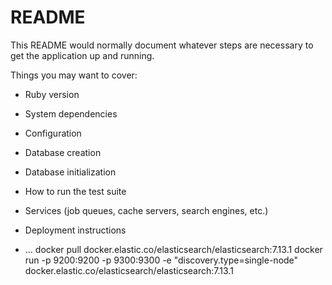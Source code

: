 # README

This README would normally document whatever steps are necessary to get the
application up and running.

Things you may want to cover:

* Ruby version

* System dependencies

* Configuration

* Database creation

* Database initialization

* How to run the test suite

* Services (job queues, cache servers, search engines, etc.)

* Deployment instructions

* ...
docker pull docker.elastic.co/elasticsearch/elasticsearch:7.13.1
docker run -p 9200:9200 -p 9300:9300 -e "discovery.type=single-node" docker.elastic.co/elasticsearch/elasticsearch:7.13.1
